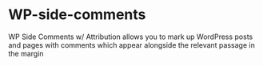 WP-side-comments
================

WP Side Comments w/ Attribution allows you to mark up WordPress posts and pages with comments which appear alongside the relevant passage in the margin